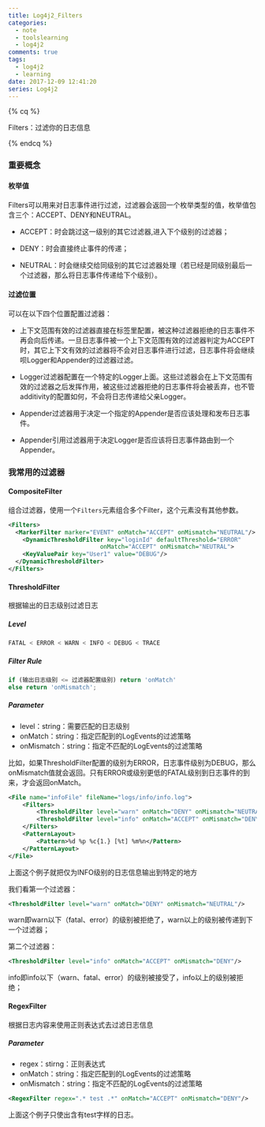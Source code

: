 ```yaml
---
title: Log4j2_Filters
categories:
  - note
  - toolslearning
  - log4j2
comments: true
tags:
  - log4j2
  - learning
date: 2017-12-09 12:41:20
series: Log4j2
---
```


{% cq %}

Filters：过滤你的日志信息

{% endcq %}

<!-- more -->

### 重要概念

#### 枚举值

Filters可以用来对日志事件进行过滤，过滤器会返回一个枚举类型的值，枚举值包含三个：ACCEPT、DENY和NEUTRAL。

- ACCEPT：时会跳过这一级别的其它过滤器,进入下个级别的过滤器；

- DENY：时会直接终止事件的传递；

- NEUTRAL：时会继续交给同级别的其它过滤器处理（若已经是同级别最后一个过滤器，那么将日志事件传递给下个级别）。

#### 过滤位置

可以在以下四个位置配置过滤器：

- 上下文范围有效的过滤器直接在<Configuration>标签里配置，被这种过滤器拒绝的日志事件不再会向后传递。一旦日志事件被一个上下文范围有效的过滤器判定为ACCEPT时，其它上下文有效的过滤器将不会对日志事件进行过滤，日志事件将会继续呗Logger和Appender的过滤器过滤。

- Logger过滤器配置在一个特定的Logger上面。这些过滤器会在上下文范围有效的过滤器之后发挥作用，被这些过滤器拒绝的日志事件将会被丢弃，也不管additivity的配置如何，不会将日志传递给父亲Logger。

- Appender过滤器用于决定一个指定的Appender是否应该处理和发布日志事件。

- Appender引用过滤器用于决定Logger是否应该将日志事件路由到一个Appender。

### 我常用的过滤器

#### CompositeFilter

组合过滤器，使用一个`Filters`元素组合多个Filter，这个元素没有其他参数。

``` xml
<Filters>
  <MarkerFilter marker="EVENT" onMatch="ACCEPT" onMismatch="NEUTRAL"/>
    <DynamicThresholdFilter key="loginId" defaultThreshold="ERROR"
                          onMatch="ACCEPT" onMismatch="NEUTRAL">
    <KeyValuePair key="User1" value="DEBUG"/>
  </DynamicThresholdFilter>
</Filters>
```

#### ThresholdFilter

根据输出的日志级别过滤日志

##### Level
``` js
FATAL < ERROR < WARN < INFO < DEBUG < TRACE
```

##### Filter Rule
``` js
if (输出日志级别 <= 过滤器配置级别) return 'onMatch'
else return 'onMismatch';
```

##### Parameter
- level：string：需要匹配的日志级别
- onMatch：string：指定匹配到的LogEvents的过滤策略
- onMismatch：string：指定不匹配的LogEvents的过滤策略

比如，如果ThresholdFilter配置的级别为ERROR，日志事件级别为DEBUG，那么onMismatch值就会返回。只有ERROR或级别更低的FATAL级别到日志事件的到来，才会返回onMatch。

``` xml
<File name="infoFile" fileName="logs/info/info.log">
    <Filters>
        <ThresholdFilter level="warn" onMatch="DENY" onMismatch="NEUTRAL"/>
        <ThresholdFilter level="info" onMatch="ACCEPT" onMismatch="DENY"/>
    </Filters>
    <PatternLayout>
        <Pattern>%d %p %c{1.} [%t] %m%n</Pattern>
    </PatternLayout>
</File>
```

上面这个例子就把仅为INFO级别的日志信息输出到特定的地方

我们看第一个过滤器：
``` xml
<ThresholdFilter level="warn" onMatch="DENY" onMismatch="NEUTRAL"/>
```
warn即warn以下（fatal、error）的级别被拒绝了，warn以上的级别被传递到下一个过滤器；

第二个过滤器：
``` xml
<ThresholdFilter level="info" onMatch="ACCEPT" onMismatch="DENY"/>
```
info即info以下（warn、fatal、error）的级别被接受了，info以上的级别被拒绝；

#### RegexFilter

根据日志内容来使用正则表达式去过滤日志信息

##### Parameter
- regex：stirng：正则表达式
- onMatch：string：指定匹配到的LogEvents的过滤策略
- onMismatch：string：指定不匹配的LogEvents的过滤策略

``` xml
<RegexFilter regex=".* test .*" onMatch="ACCEPT" onMismatch="DENY"/>
```

上面这个例子只使出含有test字样的日志。

